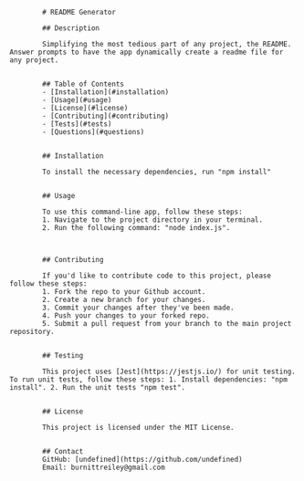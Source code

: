 
            # README Generator
            
            ## Description

            Simplifying the most tedious part of any project, the README. Answer prompts to have the app dynamically create a readme file for any project.
            

            ## Table of Contents
            - [Installation](#installation)
            - [Usage](#usage)
            - [License](#license)
            - [Contributing](#contributing)
            - [Tests](#tests)
            - [Questions](#questions)
            

            ## Installation

            To install the necessary dependencies, run "npm install"
            

            ## Usage

            To use this command-line app, follow these steps: 
            1. Navigate to the project directory in your terminal. 
            2. Run the following command: "node index.js".

            
            
            ## Contributing

            If you'd like to contribute code to this project, please follow these steps: 
            1. Fork the repo to your Github account. 
            2. Create a new branch for your changes. 
            3. Commit your changes after they've been made. 
            4. Push your changes to your forked repo. 
            5. Submit a pull request from your branch to the main project repository.


            ## Testing

            This project uses [Jest](https://jestjs.io/) for unit testing. To run unit tests, follow these steps: 1. Install dependencies: "npm install". 2. Run the unit tests "npm test".


            ## License

            This project is licensed under the MIT License.


            ## Contact
            GitHub: [undefined](https://github.com/undefined)
            Email: burnittreiley@gmail.com
            